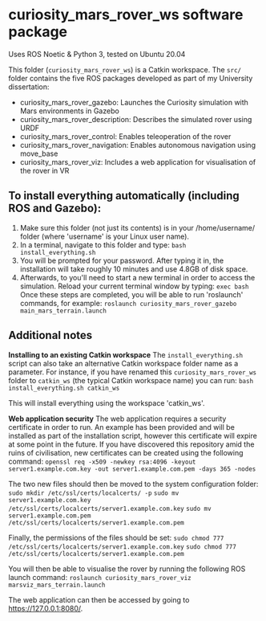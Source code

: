 # curiosity_mars_rover_ws software package
Uses ROS Noetic & Python 3, tested on Ubuntu 20.04

This folder (`curiosity_mars_rover_ws`) is a Catkin workspace. The `src/` folder contains the five ROS packages developed as part of my University dissertation:

 - curiosity_mars_rover_gazebo:              Launches the Curiosity    simulation with Mars environments in Gazebo      
 - curiosity_mars_rover_description:         Describes the simulated    rover using URDF
 - curiosity_mars_rover_control:             Enables    teleoperation of the rover
 - curiosity_mars_rover_navigation:            Enables autonomous navigation using move_base
 - curiosity_mars_rover_viz:                 Includes a web application    for visualisation of the rover in VR

## To install everything automatically (including ROS and Gazebo):
 1. Make sure this folder (not just its contents) is in your /home/username/ folder (where 'username' is your Linux user name). 
 2. In a terminal, navigate to this folder and type:
`bash install_everything.sh`
 3. You will be prompted for your password. After typing it in, the installation will take roughly 10 minutes and use 4.8GB of disk space. 
 4. Afterwards, to you'll need to start a new terminal in order to access the simulation. Reload your current terminal window by typing:
 `exec bash`
 Once these steps are completed, you will be able to run 'roslaunch' commands, for example:
`roslaunch curiosity_mars_rover_gazebo main_mars_terrain.launch`

## Additional notes
**Installing to an existing Catkin workspace**
The `install_everything.sh` script can also take an alternative Catkin workspace folder name as a parameter.
For instance, if you have renamed this `curiosity_mars_rover_ws` folder to `catkin_ws` (the typical Catkin workspace name) you can run:
`bash install_everything.sh catkin_ws`

This will install everything using the workspace 'catkin_ws'.

**Web application security**
The web application requires a security certificate in order to run. An example has been provided and will be installed as part of the installation script, however this certificate will expire at some point in the future. If you have discovered this repository amid the ruins of civilisation, new certificates can be created using the following command:
`openssl req -x509 -newkey rsa:4096 -keyout server1.example.com.key -out server1.example.com.pem -days 365 -nodes`

The two new files should then be moved to the system configuration folder:
`sudo mkdir /etc/ssl/certs/localcerts/ -p`
`sudo mv server1.example.com.key /etc/ssl/certs/localcerts/server1.example.com.key`
`sudo mv server1.example.com.pem /etc/ssl/certs/localcerts/server1.example.com.pem`

Finally, the permissions of the files should be set:
`sudo chmod 777 /etc/ssl/certs/localcerts/server1.example.com.key`
`sudo chmod 777 /etc/ssl/certs/localcerts/server1.example.com.pem`

You will then be able to visualise the rover by running the following ROS launch command:
`roslaunch curiosity_mars_rover_viz marsviz_mars_terrain.launch`

The web application can then be accessed by going to https://127.0.0.1:8080/.
